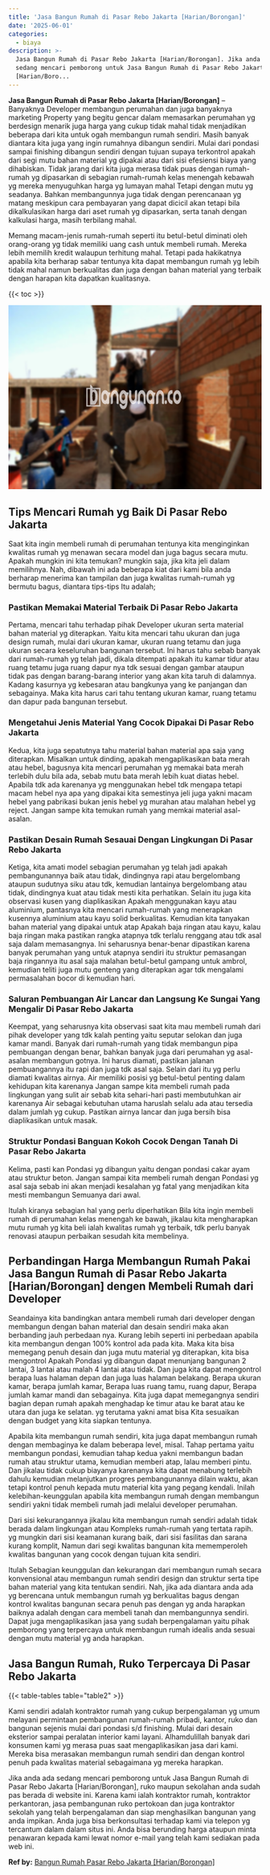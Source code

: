 ```yaml
---
title: 'Jasa Bangun Rumah di Pasar Rebo Jakarta [Harian/Borongan]'
date: '2025-06-01'
categories:
  - biaya
description: >-
  Jasa Bangun Rumah di Pasar Rebo Jakarta [Harian/Borongan]. Jika anda ada
  sedang mencari pemborong untuk Jasa Bangun Rumah di Pasar Rebo Jakarta
  [Harian/Boro...
---
```


**Jasa Bangun Rumah di Pasar Rebo Jakarta \[Harian/Borongan\]** – Banyaknya Developer membangun perumahan dan juga banyaknya marketing Property yang begitu gencar dalam memasarkan perumahan yg berdesign menarik juga harga yang cukup tidak mahal tidak menjadikan beberapa dari kita untuk ogah membangun rumah sendiri. Masih banyak diantara kita juga yang ingin rumahnya dibangun sendiri. Mulai dari pondasi sampai finishing dibangun sendiri dengan tujuan supaya terkontrol apakah dari segi mutu bahan material yg dipakai atau dari sisi efesiensi biaya yang dihabiskan. Tidak jarang dari kita juga merasa tidak puas dengan rumah-rumah yg dipasarkan di sebagian rumah-rumah kelas menengah kebawah yg mereka menyuguhkan harga yg lumayan mahal Tetapi dengan mutu yg seadanya. Bahkan membangunnya juga tidak dengan perencanaan yg matang meskipun cara pembayaran yang dapat dicicil akan tetapi bila dikalkulasikan harga dari aset rumah yg dipasarkan, serta tanah dengan kalkulasi harga, masih terbilang mahal.

Memang macam-jenis rumah-rumah seperti itu betul-betul diminati oleh orang-orang yg tidak memiliki uang cash untuk membeli rumah. Mereka lebih memilih kredit walaupun terhitung mahal. Tetapi pada hakikatnya apabila kita berharap sabar tentunya kita dapat membangun rumah yg lebih tidak mahal namun berkualitas dan juga dengan bahan material yang terbaik dengan harapan kita dapatkan kualitasnya.

{{< toc >}}

![Jasa Bangun Rumah di Pasar Rebo Jakarta [Harian/Borongan]](/images/borong-bangunan-36.png)

## Tips Mencari Rumah yg Baik Di Pasar Rebo Jakarta

Saat kita ingin membeli rumah di perumahan tentunya kita menginginkan kwalitas rumah yg menawan secara model dan juga bagus secara mutu. Apakah mungkin ini kita temukan? mungkin saja, jika kita jeli dalam memilihnya. Nah, dibawah ini ada beberapa kiat dari kami bila anda berharap menerima kan tampilan dan juga kwalitas rumah-rumah yg bermutu bagus, diantara tips-tips Itu adalah;

### Pastikan Memakai Material Terbaik Di Pasar Rebo Jakarta

Pertama, mencari tahu terhadap pihak Developer ukuran serta material bahan material yg diterapkan. Yaitu kita mencari tahu ukuran dan juga design rumah, mulai dari ukuran kamar, ukuran ruang tetamu dan juga ukuran secara keseluruhan bangunan tersebut. Ini harus tahu sebab banyak dari rumah-rumah yg telah jadi, dikala ditempati apakah itu kamar tidur atau ruang tetamu juga ruang dapur nya tdk sesuai dengan gambar ataupun tidak pas dengan barang-barang interior yang akan kita taruh di dalamnya. Kadang kasurnya yg kebesaran atau bangkunya yang ke panjangan dan sebagainya. Maka kita harus cari tahu tentang ukuran kamar, ruang tetamu dan dapur pada bangunan tersebut.

### Mengetahui Jenis Material Yang Cocok Dipakai Di Pasar Rebo Jakarta

Kedua, kita juga sepatutnya tahu material bahan material apa saja yang diterapkan. Misalkan untuk dinding, apakah mengaplikasikan bata merah atau hebel, bagusnya kita mencari perumahan yg memakai bata merah terlebih dulu bila ada, sebab mutu bata merah lebih kuat diatas hebel. Apabila tdk ada karenanya yg menggunakan hebel tdk mengapa tetapi macam hebel nya apa yang dipakai kita semestinya jeli juga yakni macam hebel yang pabrikasi bukan jenis hebel yg murahan atau malahan hebel yg reject. Jangan sampe kita temukan rumah yang memkai material asal-asalan.

### Pastikan Desain Rumah Sesauai Dengan Lingkungan Di Pasar Rebo Jakarta

Ketiga, kita amati model sebagian perumahan yg telah jadi apakah pembangunannya baik atau tidak, dindingnya rapi atau bergelombang ataupun sudutnya siku atau tdk, kemudian lantainya bergelombang atau tidak, dindingnya kuat atau tidak mesti kita perhatikan. Selain itu juga kita observasi kusen yang diaplikasikan Apakah menggunakan kayu atau aluminium, pantasnya kita mencari rumah-rumah yang menerapkan kusennya aluminium atau kayu solid berkualitas. Kemudian kita tanyakan bahan material yang dipakai untuk atap Apakah baja ringan atau kayu, kalau baja ringan maka pastikan rangka atapnya tdk terlalu renggang atau tdk asal saja dalam memasangnya. Ini seharusnya benar-benar dipastikan karena banyak perumahan yang untuk atapnya sendiri itu struktur pemasangan baja ringannya itu asal saja malahan betul-betul gampang untuk ambrol, kemudian teliti juga mutu genteng yang diterapkan agar tdk mengalami permasalahan bocor di kemudian hari.

### Saluran Pembuangan Air Lancar dan Langsung Ke Sungai Yang Mengalir Di Pasar Rebo Jakarta

Keempat, yang seharusnya kita observasi saat kita mau membeli rumah dari pihak developer yang tdk kalah penting yaitu seputar selokan dan juga kamar mandi. Banyak dari rumah-rumah yang tidak membangun pipa pembuangan dengan benar, bahkan banyak juga dari perumahan yg asal-asalan membangun gotnya. Ini harus diamati, pastikan jalanan pembuangannya itu rapi dan juga tdk asal saja. Selain dari itu yg perlu diamati kwalitas airnya. Air memiliki posisi yg betul-betul penting dalam kehidupan kita karenanya Jangan sampe kita membeli rumah pada lingkungan yang sulit air sebab kita sehari-hari pasti membutuhkan air karenanya Air sebagai kebutuhan utama haruslah selalu ada atau tersedia dalam jumlah yg cukup. Pastikan airnya lancar dan juga bersih bisa diaplikasikan untuk masak.

### Struktur Pondasi Banguan Kokoh Cocok Dengan Tanah Di Pasar Rebo Jakarta

Kelima, pasti kan Pondasi yg dibangun yaitu dengan pondasi cakar ayam atau struktur beton. Jangan sampai kita membeli rumah dengan Pondasi yg asal saja sebab ini akan menjadi kesalahan yg fatal yang menjadikan kita mesti membangun Semuanya dari awal.

Itulah kiranya sebagian hal yang perlu diperhatikan Bila kita ingin membeli rumah di perumahan kelas menengah ke bawah, jikalau kita mengharapkan mutu rumah yg kita beli ialah kwalitas rumah yg terbaik, tdk perlu banyak renovasi ataupun perbaikan sesudah kita membelinya.

## Perbandingan Harga Membangun Rumah Pakai Jasa Bangun Rumah di Pasar Rebo Jakarta \[Harian/Borongan\] dengen Membeli Rumah dari Developer

Seandainya kita bandingkan antara membeli rumah dari developer dengan membangun dengan bahan material dan desain sendiri maka akan berbanding jauh perbedaan nya. Kurang lebih seperti ini perbedaan apabila kita membangun dengan 100% kontrol ada pada kita. Maka kita bisa memegang penuh desain dan juga mutu material yg diterapkan, kita bisa mengontrol Apakah Pondasi yg dibangun dapat menunjang bangunan 2 lantai, 3 lantai atau malah 4 lantai atau tidak. Dan juga kita dapat mengontrol berapa luas halaman depan dan juga luas halaman belakang. Berapa ukuran kamar, berapa jumlah kamar, Berapa luas ruang tamu, ruang dapur, Berapa jumlah kamar mandi dan sebagainya. Kita juga dapat memegangnya sendiri bagian depan rumah apakah menghadap ke timur atau ke barat atau ke utara dan juga ke selatan. yg terutama yakni amat bisa Kita sesuaikan dengan budget yang kita siapkan tentunya.

Apabila kita membangun rumah sendiri, kita juga dapat membangun rumah dengan membaginya ke dalam beberapa level, misal. Tahap pertama yaitu membangun pondasi, kemudian tahap kedua yakni membangun badan rumah atau struktur utama, kemudian memberi atap, lalau memberi pintu. Dan jikalau tidak cukup biayanya karenanya kita dapat menabung terlebih dahulu kemudian melanjutkan progres pembangunannya dilain waktu, akan tetapi kontrol penuh kepada mutu material kita yang pegang kendali. Inilah kelebihan-keunggulan apabila kita membangun rumah dengan membangun sendiri yakni tidak membeli rumah jadi melalui developer perumahan.

Dari sisi kekurangannya jikalau kita membangun rumah sendiri adalah tidak berada dalam lingkungan atau Kompleks rumah-rumah yang tertata rapih. yg mungkin dari sisi keamanan kurang baik, dari sisi fasilitas dan sarana kurang komplit, Namun dari segi kwalitas bangunan kita mememperoleh kwalitas bangunan yang cocok dengan tujuan kita sendiri.

Itulah Sebagian keunggulan dan kekurangan dari membangun rumah secara konvensional atau membangun rumah sendiri design dan struktur serta tipe bahan material yang kita tentukan sendiri. Nah, jika ada diantara anda ada yg berencana untuk membangun rumah yg berkualitas bagus dengan kontrol kwalitas bangunan secara penuh pas dengan yg anda harapkan baiknya adalah dengan cara membeli tanah dan membangunnya sendiri. Dapat juga mengaplikasikan jasa yang sudah berpengalaman yaitu pihak pemborong yang terpercaya untuk membangun rumah idealis anda sesuai dengan mutu material yg anda harapkan.

## Jasa Bangun Rumah, Ruko Terpercaya Di Pasar Rebo Jakarta

{{< table-tables table="table2" >}}

Kami sendiri adalah kontraktor rumah yang cukup berpengalaman yg umum melayani permintaan pembangunan rumah-rumah pribadi, kantor, ruko dan bangunan sejenis mulai dari pondasi s/d finishing. Mulai dari desain eksterior sampai peralatan interior kami layani. Alhamdulillah banyak dari konsumen kami yg merasa puas saat mengaplikasikan jasa dari kami. Mereka bisa merasakan membangun rumah sendiri dan dengan kontrol penuh pada kwalitas material sebagaimana yg mereka harapkan.

Jika anda ada sedang mencari pemborong untuk Jasa Bangun Rumah di Pasar Rebo Jakarta \[Harian/Borongan\], ruko maupun sekolahan anda sudah pas berada di website ini. Karena kami ialah kontraktor rumah, kontraktor perkantoran, jasa pembangunan ruko pertokoan dan juga kontraktor sekolah yang telah berpengalaman dan siap menghasilkan bangunan yang anda impikan. Anda juga bisa berkonsultasi terhadap kami via telepon yg tercantum dalam dalam situs ini. Anda bisa berunding harga ataupun minta penawaran kepada kami lewat nomor e-mail yang telah kami sediakan pada web ini.

**Ref by:** [Bangun Rumah Pasar Rebo Jakarta [Harian/Borongan]](https://id.wikipedia.org/wiki/Bangun)
